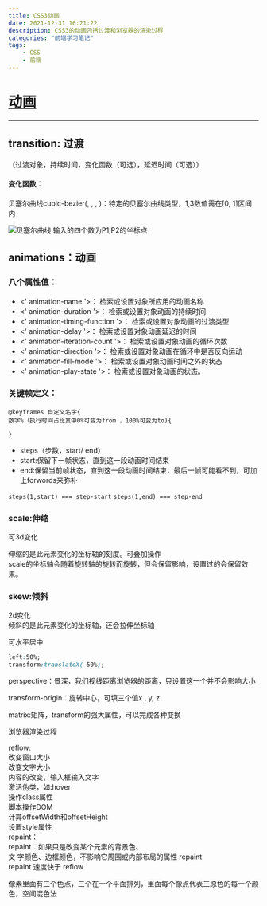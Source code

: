 ```yaml
---
title: CSS3动画
date: 2021-12-31 16:21:22
description: CSS3的动画包括过渡和浏览器的渲染过程
categories: "前端学习笔记"
tags: 
	- CSS
	- 前端
---
```


# [动画](http://css.doyoe.com/)
----------

## transition: 过渡

（过渡对象，持续时间，变化函数（可选），延迟时间（可选））

#### 变化函数：
贝塞尔曲线cubic-bezier(<number>, <number>, <number>, <number>)：特定的贝塞尔曲线类型，1,3数值需在[0, 1]区间内

![贝塞尔曲线](beisaier.png)
输入的四个数为P1,P2的坐标点

## animations：动画
### 八个属性值：
- <' animation-name '>：
检索或设置对象所应用的动画名称
- <' animation-duration '>：
检索或设置对象动画的持续时间
- <' animation-timing-function '>：
检索或设置对象动画的过渡类型
- <' animation-delay '>：
检索或设置对象动画延迟的时间
- <' animation-iteration-count '>：
检索或设置对象动画的循环次数
- <' animation-direction '>：
检索或设置对象动画在循环中是否反向运动
- <' animation-fill-mode '>：
检索或设置对象动画时间之外的状态
- <' animation-play-state '>：
检索或设置对象动画的状态。

### 关键帧定义：
```
@keyframes 自定义名字{
数字%（执行时间占比其中0%可变为from ，100%可变为to){

}
```

- steps（步数，start/ end）
- start:保留下一帧状态，直到这一段动画时间结束
- end:保留当前帧状态，直到这一段动画时间结束，最后一帧可能看不到，可加上forwords来弥补

`steps(1,start) === step-start`
`steps(1,end) === step-end `

### scale:伸缩
可3d变化

伸缩的是此元素变化的坐标轴的刻度。可叠加操作  
scale的坐标轴会随着旋转轴的旋转而旋转，但会保留影响，设置过的会保留效果。

### skew:倾斜
2d变化  
倾斜的是此元素变化的坐标轴，还会拉伸坐标轴


可水平居中
```css
left:50%;
transform:translateX(-50%);
```


perspective：景深，我们视线距离浏览器的距离，只设置这一个并不会影响大小

transform-origin：旋转中心，可填三个值x , y, z


matrix:矩阵，transform的强大属性，可以完成各种变换




浏览器渲染过程


reflow:  
改变窗口大小  
改变文字大小  
内容的改变，输入框输入文字  
激活伪类，如:hover  
操作class属性  
脚本操作DOM  
计算offsetWidth和offsetHeight  
设置style属性  
repaint：  
repaint：如果只是改变某个元素的背景色、  
文 字颜色、边框颜色，不影响它周围或内部布局的属性
repaint  
repaint 速度快于 reflow  


像素里面有三个色点，三个在一个平面排列，里面每个像点代表三原色的每一个颜色，空间混色法